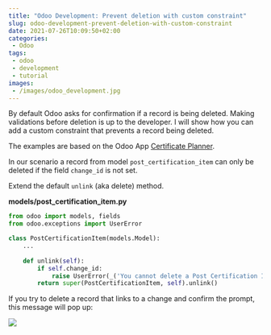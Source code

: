 ```yaml
---
title: "Odoo Development: Prevent deletion with custom constraint"
slug: odoo-development-prevent-deletion-with-custom-constraint
date: 2021-07-26T10:09:50+02:00
categories:
 - Odoo
tags:
 - odoo
 - development
 - tutorial
images:
 - /images/odoo_development.jpg
---
```


By default Odoo asks for confirmation if a record is being deleted. Making validations before deletion is up to the developer. I will show how you can add a custom constraint that prevents a record being deleted.

<!--more-->

The examples are based on the Odoo App [Certificate Planner](https://github.com/Mint-System/Certificate-Planner).

In our scenario a record from model `post_certification_item` can only be deleted if the field `change_id` is not set.

Extend the default `unlink` (aka delete) method.

**models/post_certification_item.py**

```py
from odoo import models, fields
from odoo.exceptions import UserError

class PostCertificationItem(models.Model):
    ...
	
    def unlink(self):
        if self.change_id:
            raise UserError(_('You cannot delete a Post Certification Item that links to a Change.'))
        return super(PostCertificationItem, self).unlink()

```

If you try to delete a record that links to a change and confirm the prompt, this message will pop up:

![](/images/odoo-development-custom-constraint.png)